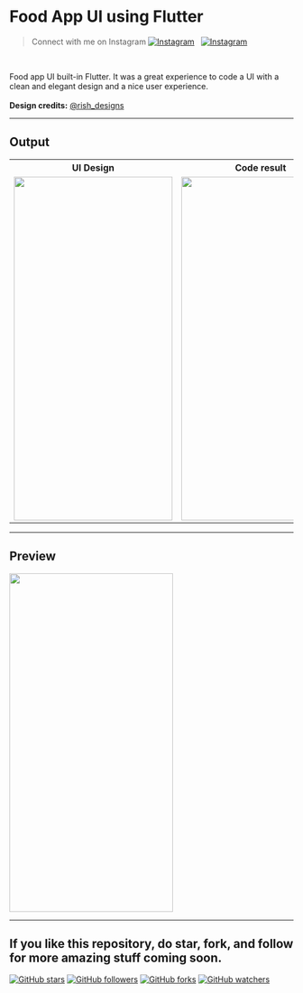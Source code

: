 # Food App UI using Flutter 
> Connect with me on Instagram 
[![Instagram](https://img.shields.io/twitter/url?label=%40ultimateflutter&logo=Instagram&style=social&url=https%3A%2F%2Fwww.instagram.com%2Fultimateflutter%2F)](https://www.instagram.com/ultimateflutter/)
&nbsp;
[![Instagram](https://img.shields.io/twitter/url?label=%40ritiksaxenaofficial&logo=Instagram&style=social&url=https%3A%2F%2Fwww.instagram.com%2Fritiksaxenaofficial%2F)](https://www.instagram.com/ritiksaxenaofficial/)

<br>
 

Food app UI built-in Flutter. It was a great experience to code a UI with a clean and elegant design and a nice user experience.
<br><br>
<b>Design credits:</b> <a href="https://www.instagram.com/rish_designs/">@rish_designs</a> <br>


---
## Output
<table style='cellspacing="0"'>
  <tr>
    <th>UI Design</th>
     <th>Code result</th>
  </tr>
  <tr>
    <td><img src="https://github.com/Ritik-Saxena/ultimateflutter/assets/62079355/f890d3c5-2115-4010-b393-868635833b07" height=609, width=281></td>
    <td><img src="https://github.com/Ritik-Saxena/ultimateflutter/assets/62079355/40f38662-04d1-4e91-8ec1-63ce46627a83" height=609, width=281></td>
  </tr>
 </table>

---

## Preview
<img src="https://user-images.githubusercontent.com/62079355/148988249-c87538dd-b8c2-4af0-b8ba-5d45c175f152.gif" height=600, width=290>

<br>

---
If you like this repository, do star, fork, and follow for more amazing stuff coming soon.
---
[![GitHub stars](https://img.shields.io/github/stars/Ritik-Saxena/ultimateflutter?style=social)](https://github.com/Ritik-Saxena/ultimateflutter)
[![GitHub followers](https://img.shields.io/github/followers/Ritik-Saxena?label=Followers&style=social)](https://github.com/Ritik-Saxena?tab=followers)
[![GitHub forks](https://img.shields.io/github/forks/Ritik-Saxena/ultimateflutter?style=social)](https://github.com/Ritik-Saxena/ultimateflutter)
[![GitHub watchers](https://img.shields.io/github/watchers/Ritik-Saxena/ultimateflutter?style=social)](https://github.com/Ritik-Saxena/ultimateflutter)
